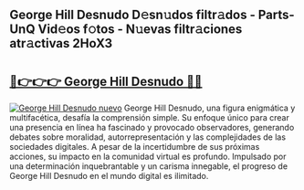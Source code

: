 ## George Hill Desnudo D𝚎sn𝚞dos filtr𝚊dos - Parts-UnQ Vid𝚎os f𝚘tos - N𝚞evas filtr𝚊ciones atr𝚊ctivas 2HoX3

# <h2><a href="http://mb73yc.tromn.icu/?c=George+Hill+Desnudo">🔗👉👉👉 George Hill Desnudo 🔗🔗</a></h2>

[![George Hill Desnudo nuevo](https://i.imgur.com/pEAQMta.gif)](http://mb73yc.tromn.icu/?c=George+Hill+Desnudo)
George Hill Desnudo, una figura enigmática y multifacética, desafía la comprensión simple. Su enfoque único para crear una presencia en línea ha fascinado y provocado observadores, generando debates sobre moralidad, autorrepresentación y las complejidades de las sociedades digitales. A pesar de la incertidumbre de sus próximas acciones, su impacto en la comunidad virtual es profundo. Impulsado por una determinación inquebrantable y un carisma innegable, el progreso de George Hill Desnudo en el mundo digital es ilimitado.
